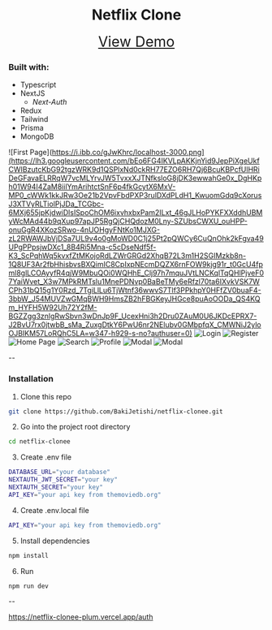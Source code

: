 <h1 align="center">Netflix Clone</h1>

<div style="text-align: center;">
<a href="https://netflix-clonee-plum.vercel.app/" style="font-size: 2em;">View Demo</a>
</div>

<h3>Built with:</h3>

- Typescript
- NextJS
  - _Next-Auth_
- Redux
- Tailwind
- Prisma
- MongoDB

![First Page](https://i.ibb.co/gJwKhrc/localhost-3000.png](https://lh3.googleusercontent.com/bEo6FG4IKVLpAKKjnYid9JepPiXgeUkfCWIBzutcKbG92tgzWRK9d1QSPlxNd0ckRH77EZO6RH7Qj6BcuKBPcfUlHRiDeGFavaELRRqW7vcMLYrvJW5TvxxXJTNfksloG8jDK3ewwahGe0x_DgHKph01W94I4ZaM8iilYmArihtctSnF6p4fkGcytX6MxV-MP0_cWWk1kkJRw3Oe21b2VpvFbdPXP3rulDXdPLdH1_KwuomGdq9cXorusJ3XTVyRLTiolPjJDa_TCGbc-6MXj655jpKjdwiDlsISpoChOM6ixvhxbxPam2ILxt_46gJLHoPYKFXXddhUBMyWcMAd44b9qXup97apJP5RgQjCHQdozM0Lny-SZUbsCWXU_ouHPP-onuGgR4XKozSRwo-4nUOHgyFNtKo1MJXG-zL2RWAWJbVjDSa7UL9v4o0gMoWD0C1j25Pt2pQWCy6CuQnOhk2kFgva49UPgPPpsjwDXc1_8B4Ri5Mna-c5cDseNdf5f-K3_ScPqhWq5kvxfZtMKojoRdLZWrGRGd2XhqB72L3m1H2SGIMzkb8n-1Q8UF3Ar2fbHhisbvsBXQimIC8CpIxpNEcmDQZX6rnFOW9kjg91r_t0GcU4fpml8glLCOAyyfR4qjW9MbuQOi0WQHhE_Clj97h7mquJVtLNCKqlTqQHlPjveF07YaiWvet_X3w7MPkRMTslu1MnePDNvp0BaBeTMy6eRfzl70ta6IXvkVSK7WCPh31bQ15g1Y0Rzd_7TgiLlLu6TjWtnf36wwvS7Tlf3PPkhpY0HFfZV0buaF4-3bbW_J54MUVZwGMqBWH9HmsZB2hFBGKeyJHGce8puAoOODa_QS4KQm_HYFH5W92Uh72Y2fM-BGZZgg3znlgRwSbvn3wDnJp9F_UcexHni3h2Dru0ZAuM0U6JKDcEPRX7-J2BvU7rx0jtwbB_sMa_ZuxgDtkY6PwU6nr2NElubv0GMbpfqX_CMWNiJ2yloOJBIKM57LoRQhC5LA=w347-h929-s-no?authuser=0)
![Login](https://i.ibb.co/6wG7zy0/localhost-3000-auth.png)
![Register](https://i.ibb.co/KsmBNbR/Screenshot-2023-04-21-175649.png)
![Home Page](https://i.ibb.co/b3YkS81/localhost-3000-home-3.png)
![Search](https://i.ibb.co/MhrGWYV/localhost-3000-home.png)
![Profile](https://i.ibb.co/pzMhw4c/localhost-3000-profiles.png)
![Modal](https://i.ibb.co/xFNJxN5/Screenshot-2023-04-20-171001.png)
![Modal](https://i.ibb.co/xqJPDmQ/Screenshot-2023-04-20-171027.png)

--

<h3>Installation</h3>

1. Clone this repo

```sh
git clone https://github.com/BakiJetishi/netflix-clonee.git
```

2. Go into the project root directory

```sh
cd netflix-clonee
```

3. Create .env file

```sh
DATABASE_URL="your database"
NEXTAUTH_JWT_SECRET="your key"
NEXTAUTH_SECRET="your key"
API_KEY="your api key from themoviedb.org"
```

4. Create .env.local file

```sh
API_KEY="your api key from themoviedb.org"
```

5. Install dependencies

```sh
npm install
```

6. Run

```sh
npm run dev
```

--

https://netflix-clonee-plum.vercel.app/auth
